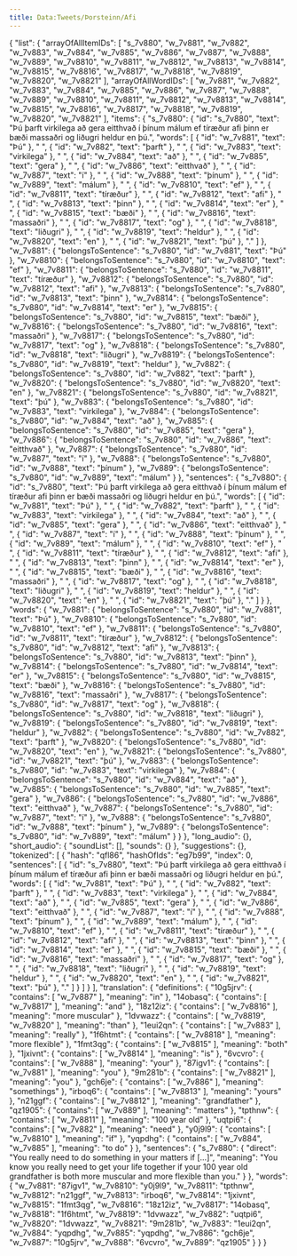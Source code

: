 ```yaml
---
title: Data:Tweets/Þorsteinn/Afi
---
```


{
    "list": {
        "arrayOfAllItemIDs": [
            "s_7v880",
            "w_7v881",
            "w_7v882",
            "w_7v883",
            "w_7v884",
            "w_7v885",
            "w_7v886",
            "w_7v887",
            "w_7v888",
            "w_7v889",
            "w_7v8810",
            "w_7v8811",
            "w_7v8812",
            "w_7v8813",
            "w_7v8814",
            "w_7v8815",
            "w_7v8816",
            "w_7v8817",
            "w_7v8818",
            "w_7v8819",
            "w_7v8820",
            "w_7v8821"
        ],
        "arrayOfAllWordIDs": [
            "w_7v881",
            "w_7v882",
            "w_7v883",
            "w_7v884",
            "w_7v885",
            "w_7v886",
            "w_7v887",
            "w_7v888",
            "w_7v889",
            "w_7v8810",
            "w_7v8811",
            "w_7v8812",
            "w_7v8813",
            "w_7v8814",
            "w_7v8815",
            "w_7v8816",
            "w_7v8817",
            "w_7v8818",
            "w_7v8819",
            "w_7v8820",
            "w_7v8821"
        ],
        "items": {
            "s_7v880": {
                "id": "s_7v880",
                "text": "Þú þarft virkilega að gera eitthvað í þínum málum ef tíræður afi þinn er bæði massaðri og liðugri heldur en þú.",
                "words": [
                    {
                        "id": "w_7v881",
                        "text": "Þú"
                    },
                    " ",
                    {
                        "id": "w_7v882",
                        "text": "þarft"
                    },
                    " ",
                    {
                        "id": "w_7v883",
                        "text": "virkilega"
                    },
                    " ",
                    {
                        "id": "w_7v884",
                        "text": "að"
                    },
                    " ",
                    {
                        "id": "w_7v885",
                        "text": "gera"
                    },
                    " ",
                    {
                        "id": "w_7v886",
                        "text": "eitthvað"
                    },
                    " ",
                    {
                        "id": "w_7v887",
                        "text": "í"
                    },
                    " ",
                    {
                        "id": "w_7v888",
                        "text": "þínum"
                    },
                    " ",
                    {
                        "id": "w_7v889",
                        "text": "málum"
                    },
                    " ",
                    {
                        "id": "w_7v8810",
                        "text": "ef"
                    },
                    " ",
                    {
                        "id": "w_7v8811",
                        "text": "tíræður"
                    },
                    " ",
                    {
                        "id": "w_7v8812",
                        "text": "afi"
                    },
                    " ",
                    {
                        "id": "w_7v8813",
                        "text": "þinn"
                    },
                    " ",
                    {
                        "id": "w_7v8814",
                        "text": "er"
                    },
                    " ",
                    {
                        "id": "w_7v8815",
                        "text": "bæði"
                    },
                    " ",
                    {
                        "id": "w_7v8816",
                        "text": "massaðri"
                    },
                    " ",
                    {
                        "id": "w_7v8817",
                        "text": "og"
                    },
                    " ",
                    {
                        "id": "w_7v8818",
                        "text": "liðugri"
                    },
                    " ",
                    {
                        "id": "w_7v8819",
                        "text": "heldur"
                    },
                    " ",
                    {
                        "id": "w_7v8820",
                        "text": "en"
                    },
                    " ",
                    {
                        "id": "w_7v8821",
                        "text": "þú"
                    },
                    "."
                ]
            },
            "w_7v881": {
                "belongsToSentence": "s_7v880",
                "id": "w_7v881",
                "text": "Þú"
            },
            "w_7v8810": {
                "belongsToSentence": "s_7v880",
                "id": "w_7v8810",
                "text": "ef"
            },
            "w_7v8811": {
                "belongsToSentence": "s_7v880",
                "id": "w_7v8811",
                "text": "tíræður"
            },
            "w_7v8812": {
                "belongsToSentence": "s_7v880",
                "id": "w_7v8812",
                "text": "afi"
            },
            "w_7v8813": {
                "belongsToSentence": "s_7v880",
                "id": "w_7v8813",
                "text": "þinn"
            },
            "w_7v8814": {
                "belongsToSentence": "s_7v880",
                "id": "w_7v8814",
                "text": "er"
            },
            "w_7v8815": {
                "belongsToSentence": "s_7v880",
                "id": "w_7v8815",
                "text": "bæði"
            },
            "w_7v8816": {
                "belongsToSentence": "s_7v880",
                "id": "w_7v8816",
                "text": "massaðri"
            },
            "w_7v8817": {
                "belongsToSentence": "s_7v880",
                "id": "w_7v8817",
                "text": "og"
            },
            "w_7v8818": {
                "belongsToSentence": "s_7v880",
                "id": "w_7v8818",
                "text": "liðugri"
            },
            "w_7v8819": {
                "belongsToSentence": "s_7v880",
                "id": "w_7v8819",
                "text": "heldur"
            },
            "w_7v882": {
                "belongsToSentence": "s_7v880",
                "id": "w_7v882",
                "text": "þarft"
            },
            "w_7v8820": {
                "belongsToSentence": "s_7v880",
                "id": "w_7v8820",
                "text": "en"
            },
            "w_7v8821": {
                "belongsToSentence": "s_7v880",
                "id": "w_7v8821",
                "text": "þú"
            },
            "w_7v883": {
                "belongsToSentence": "s_7v880",
                "id": "w_7v883",
                "text": "virkilega"
            },
            "w_7v884": {
                "belongsToSentence": "s_7v880",
                "id": "w_7v884",
                "text": "að"
            },
            "w_7v885": {
                "belongsToSentence": "s_7v880",
                "id": "w_7v885",
                "text": "gera"
            },
            "w_7v886": {
                "belongsToSentence": "s_7v880",
                "id": "w_7v886",
                "text": "eitthvað"
            },
            "w_7v887": {
                "belongsToSentence": "s_7v880",
                "id": "w_7v887",
                "text": "í"
            },
            "w_7v888": {
                "belongsToSentence": "s_7v880",
                "id": "w_7v888",
                "text": "þínum"
            },
            "w_7v889": {
                "belongsToSentence": "s_7v880",
                "id": "w_7v889",
                "text": "málum"
            }
        },
        "sentences": {
            "s_7v880": {
                "id": "s_7v880",
                "text": "Þú þarft virkilega að gera eitthvað í þínum málum ef tíræður afi þinn er bæði massaðri og liðugri heldur en þú.",
                "words": [
                    {
                        "id": "w_7v881",
                        "text": "Þú"
                    },
                    " ",
                    {
                        "id": "w_7v882",
                        "text": "þarft"
                    },
                    " ",
                    {
                        "id": "w_7v883",
                        "text": "virkilega"
                    },
                    " ",
                    {
                        "id": "w_7v884",
                        "text": "að"
                    },
                    " ",
                    {
                        "id": "w_7v885",
                        "text": "gera"
                    },
                    " ",
                    {
                        "id": "w_7v886",
                        "text": "eitthvað"
                    },
                    " ",
                    {
                        "id": "w_7v887",
                        "text": "í"
                    },
                    " ",
                    {
                        "id": "w_7v888",
                        "text": "þínum"
                    },
                    " ",
                    {
                        "id": "w_7v889",
                        "text": "málum"
                    },
                    " ",
                    {
                        "id": "w_7v8810",
                        "text": "ef"
                    },
                    " ",
                    {
                        "id": "w_7v8811",
                        "text": "tíræður"
                    },
                    " ",
                    {
                        "id": "w_7v8812",
                        "text": "afi"
                    },
                    " ",
                    {
                        "id": "w_7v8813",
                        "text": "þinn"
                    },
                    " ",
                    {
                        "id": "w_7v8814",
                        "text": "er"
                    },
                    " ",
                    {
                        "id": "w_7v8815",
                        "text": "bæði"
                    },
                    " ",
                    {
                        "id": "w_7v8816",
                        "text": "massaðri"
                    },
                    " ",
                    {
                        "id": "w_7v8817",
                        "text": "og"
                    },
                    " ",
                    {
                        "id": "w_7v8818",
                        "text": "liðugri"
                    },
                    " ",
                    {
                        "id": "w_7v8819",
                        "text": "heldur"
                    },
                    " ",
                    {
                        "id": "w_7v8820",
                        "text": "en"
                    },
                    " ",
                    {
                        "id": "w_7v8821",
                        "text": "þú"
                    },
                    "."
                ]
            }
        },
        "words": {
            "w_7v881": {
                "belongsToSentence": "s_7v880",
                "id": "w_7v881",
                "text": "Þú"
            },
            "w_7v8810": {
                "belongsToSentence": "s_7v880",
                "id": "w_7v8810",
                "text": "ef"
            },
            "w_7v8811": {
                "belongsToSentence": "s_7v880",
                "id": "w_7v8811",
                "text": "tíræður"
            },
            "w_7v8812": {
                "belongsToSentence": "s_7v880",
                "id": "w_7v8812",
                "text": "afi"
            },
            "w_7v8813": {
                "belongsToSentence": "s_7v880",
                "id": "w_7v8813",
                "text": "þinn"
            },
            "w_7v8814": {
                "belongsToSentence": "s_7v880",
                "id": "w_7v8814",
                "text": "er"
            },
            "w_7v8815": {
                "belongsToSentence": "s_7v880",
                "id": "w_7v8815",
                "text": "bæði"
            },
            "w_7v8816": {
                "belongsToSentence": "s_7v880",
                "id": "w_7v8816",
                "text": "massaðri"
            },
            "w_7v8817": {
                "belongsToSentence": "s_7v880",
                "id": "w_7v8817",
                "text": "og"
            },
            "w_7v8818": {
                "belongsToSentence": "s_7v880",
                "id": "w_7v8818",
                "text": "liðugri"
            },
            "w_7v8819": {
                "belongsToSentence": "s_7v880",
                "id": "w_7v8819",
                "text": "heldur"
            },
            "w_7v882": {
                "belongsToSentence": "s_7v880",
                "id": "w_7v882",
                "text": "þarft"
            },
            "w_7v8820": {
                "belongsToSentence": "s_7v880",
                "id": "w_7v8820",
                "text": "en"
            },
            "w_7v8821": {
                "belongsToSentence": "s_7v880",
                "id": "w_7v8821",
                "text": "þú"
            },
            "w_7v883": {
                "belongsToSentence": "s_7v880",
                "id": "w_7v883",
                "text": "virkilega"
            },
            "w_7v884": {
                "belongsToSentence": "s_7v880",
                "id": "w_7v884",
                "text": "að"
            },
            "w_7v885": {
                "belongsToSentence": "s_7v880",
                "id": "w_7v885",
                "text": "gera"
            },
            "w_7v886": {
                "belongsToSentence": "s_7v880",
                "id": "w_7v886",
                "text": "eitthvað"
            },
            "w_7v887": {
                "belongsToSentence": "s_7v880",
                "id": "w_7v887",
                "text": "í"
            },
            "w_7v888": {
                "belongsToSentence": "s_7v880",
                "id": "w_7v888",
                "text": "þínum"
            },
            "w_7v889": {
                "belongsToSentence": "s_7v880",
                "id": "w_7v889",
                "text": "málum"
            }
        }
    },
    "long_audio": {},
    "short_audio": {
        "soundList": [],
        "sounds": {}
    },
    "suggestions": {},
    "tokenized": [
        {
            "hash": "qfl86",
            "hashOfIds": "eg7b99",
            "index": 0,
            "sentences": [
                {
                    "id": "s_7v880",
                    "text": "Þú þarft virkilega að gera eitthvað í þínum málum ef tíræður afi þinn er bæði massaðri og liðugri heldur en þú.",
                    "words": [
                        {
                            "id": "w_7v881",
                            "text": "Þú"
                        },
                        " ",
                        {
                            "id": "w_7v882",
                            "text": "þarft"
                        },
                        " ",
                        {
                            "id": "w_7v883",
                            "text": "virkilega"
                        },
                        " ",
                        {
                            "id": "w_7v884",
                            "text": "að"
                        },
                        " ",
                        {
                            "id": "w_7v885",
                            "text": "gera"
                        },
                        " ",
                        {
                            "id": "w_7v886",
                            "text": "eitthvað"
                        },
                        " ",
                        {
                            "id": "w_7v887",
                            "text": "í"
                        },
                        " ",
                        {
                            "id": "w_7v888",
                            "text": "þínum"
                        },
                        " ",
                        {
                            "id": "w_7v889",
                            "text": "málum"
                        },
                        " ",
                        {
                            "id": "w_7v8810",
                            "text": "ef"
                        },
                        " ",
                        {
                            "id": "w_7v8811",
                            "text": "tíræður"
                        },
                        " ",
                        {
                            "id": "w_7v8812",
                            "text": "afi"
                        },
                        " ",
                        {
                            "id": "w_7v8813",
                            "text": "þinn"
                        },
                        " ",
                        {
                            "id": "w_7v8814",
                            "text": "er"
                        },
                        " ",
                        {
                            "id": "w_7v8815",
                            "text": "bæði"
                        },
                        " ",
                        {
                            "id": "w_7v8816",
                            "text": "massaðri"
                        },
                        " ",
                        {
                            "id": "w_7v8817",
                            "text": "og"
                        },
                        " ",
                        {
                            "id": "w_7v8818",
                            "text": "liðugri"
                        },
                        " ",
                        {
                            "id": "w_7v8819",
                            "text": "heldur"
                        },
                        " ",
                        {
                            "id": "w_7v8820",
                            "text": "en"
                        },
                        " ",
                        {
                            "id": "w_7v8821",
                            "text": "þú"
                        },
                        "."
                    ]
                }
            ]
        }
    ],
    "translation": {
        "definitions": {
            "10g5jrv": {
                "contains": [
                    "w_7v887"
                ],
                "meaning": "in"
            },
            "14obasq": {
                "contains": [
                    "w_7v8817"
                ],
                "meaning": "and"
            },
            "18z12iz": {
                "contains": [
                    "w_7v8816"
                ],
                "meaning": "more muscular"
            },
            "1dvwazz": {
                "contains": [
                    "w_7v8819",
                    "w_7v8820"
                ],
                "meaning": "than"
            },
            "1eui2qn": {
                "contains": [
                    "w_7v883"
                ],
                "meaning": "really"
            },
            "1f6htmt": {
                "contains": [
                    "w_7v8818"
                ],
                "meaning": "more flexible"
            },
            "1fmt3qg": {
                "contains": [
                    "w_7v8815"
                ],
                "meaning": "both"
            },
            "1jxivnt": {
                "contains": [
                    "w_7v8814"
                ],
                "meaning": "is"
            },
            "6vcvro": {
                "contains": [
                    "w_7v888"
                ],
                "meaning": "your"
            },
            "87igv1": {
                "contains": [
                    "w_7v881"
                ],
                "meaning": "you"
            },
            "9m281b": {
                "contains": [
                    "w_7v8821"
                ],
                "meaning": "you"
            },
            "gch6je": {
                "contains": [
                    "w_7v886"
                ],
                "meaning": "somethings"
            },
            "irboq6": {
                "contains": [
                    "w_7v8813"
                ],
                "meaning": "yours"
            },
            "n21ggf": {
                "contains": [
                    "w_7v8812"
                ],
                "meaning": "grandfather"
            },
            "qz1905": {
                "contains": [
                    "w_7v889"
                ],
                "meaning": "matters"
            },
            "tpthnw": {
                "contains": [
                    "w_7v8811"
                ],
                "meaning": "100 year old"
            },
            "uqtpi6": {
                "contains": [
                    "w_7v882"
                ],
                "meaning": "need"
            },
            "y0j9l9": {
                "contains": [
                    "w_7v8810"
                ],
                "meaning": "if"
            },
            "yqpdhg": {
                "contains": [
                    "w_7v884",
                    "w_7v885"
                ],
                "meaning": "to do"
            }
        },
        "sentences": {
            "s_7v880": {
                "direct": "You really need to do something in your matters if [...]",
                "meaning": "You know you really need to get your life together if your 100 year old grandfather is both more muscular and more flexible than you."
            }
        },
        "words": {
            "w_7v881": "87igv1",
            "w_7v8810": "y0j9l9",
            "w_7v8811": "tpthnw",
            "w_7v8812": "n21ggf",
            "w_7v8813": "irboq6",
            "w_7v8814": "1jxivnt",
            "w_7v8815": "1fmt3qg",
            "w_7v8816": "18z12iz",
            "w_7v8817": "14obasq",
            "w_7v8818": "1f6htmt",
            "w_7v8819": "1dvwazz",
            "w_7v882": "uqtpi6",
            "w_7v8820": "1dvwazz",
            "w_7v8821": "9m281b",
            "w_7v883": "1eui2qn",
            "w_7v884": "yqpdhg",
            "w_7v885": "yqpdhg",
            "w_7v886": "gch6je",
            "w_7v887": "10g5jrv",
            "w_7v888": "6vcvro",
            "w_7v889": "qz1905"
        }
    }
}